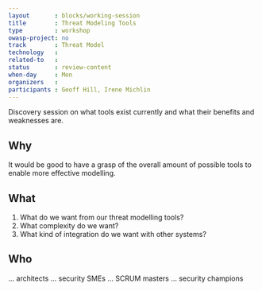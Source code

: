 ```yaml
---
layout       : blocks/working-session
title        : Threat Modeling Tools
type         : workshop
owasp-project: no
track        : Threat Model
technology   :
related-to   :
status       : review-content
when-day     : Mon
organizers   :
participants : Geoff Hill, Irene Michlin
---
```


Discovery session on what tools exist currently and what their benefits and weaknesses are.

## Why

It would be good to have a grasp of the overall amount of possible tools to enable more effective modelling.

## What

1. What do we want from our threat modelling tools?
2. What complexity do we want?
3. What kind of integration do we want with other systems?

## Who

... architects
... security SMEs
... SCRUM masters
... security champions
